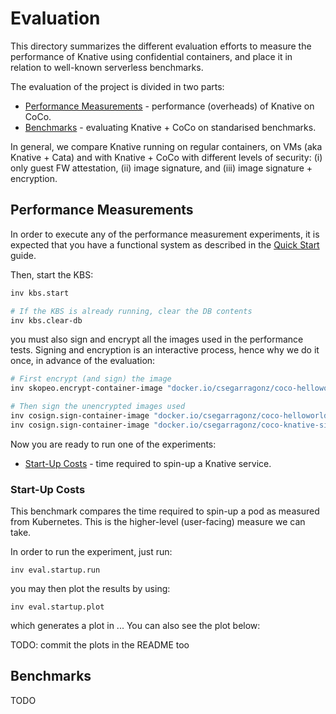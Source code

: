 # Evaluation

This directory summarizes the different evaluation efforts to measure the
performance of Knative using confidential containers, and place it in relation
to well-known serverless benchmarks.

The evaluation of the project is divided in two parts:
* [Performance Measurements](#performance-measurements) - performance (overheads) of Knative on CoCo.
* [Benchmarks](#benchmarks) - evaluating Knative + CoCo on standarised benchmarks.

In general, we compare Knative running on regular containers, on VMs (aka
Knative + Cata) and with Knative + CoCo with different levels of security: (i)
only guest FW attestation, (ii) image signature, and (iii) image signature +
encryption.

## Performance Measurements

In order to execute any of the performance measurement experiments, it is
expected that you have a functional system as described in the [Quick Start](
https://github.com/csegarragonz/coco-serverless#quick-start) guide.

Then, start the KBS:

```bash
inv kbs.start

# If the KBS is already running, clear the DB contents
inv kbs.clear-db
```

you must also sign and encrypt all the images used in the performance tests.
Signing and encryption is an interactive process, hence why we do it once,
in advance of the evaluation:

```bash
# First encrypt (and sign) the image
inv skopeo.encrypt-container-image "docker.io/csegarragonz/coco-helloworld-py:unencrypted" --sign

# Then sign the unencrypted images used
inv cosign.sign-container-image "docker.io/csegarragonz/coco-helloworld-py:unencrypted"
inv cosign.sign-container-image "docker.io/csegarragonz/coco-knative-sidecar@sha256:79d5f6031f308cee209c4c32eeab9113b29a1ed4096c5d657504096734ca3b1d"
```

Now you are ready to run one of the experiments:
* [Start-Up Costs](#start-up-costs) - time required to spin-up a Knative service.

### Start-Up Costs

This benchmark compares the time required to spin-up a pod as measured from
Kubernetes. This is the higher-level (user-facing) measure we can take.

In order to run the experiment, just run:

```
inv eval.startup.run
```

you may then plot the results by using:

```
inv eval.startup.plot
```

which generates a plot in ...
You can also see the plot below:

TODO: commit the plots in the README too

## Benchmarks

TODO
